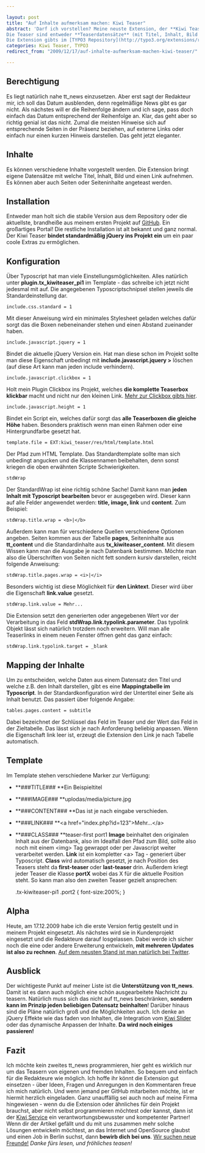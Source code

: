 ```yaml
---

layout: post
title: "Auf Inhalte aufmerksam machen: Kiwi Teaser"
abstract: 'Darf ich vorstellen? Meine neuste Extension, der **Kiwi Teaser**. Mit dessen Hilfe präsentiert man ganz einfach vorhandene Inhalte auf der einen Seite. Dazu legt man eine Teaseranzeige an und bestimmt wieviele Teaser sie anzeigen soll.
Die Teaser sind entweder **Teaserdatensätze** (mit Titel, Inhalt, Bild und Link), **ganze Seiten** oder einzelne **Inhaltselemente**. Fertig! Auf der Startseite kann der Redakteur jetzt ganz genau bestimmen, auf welche Inhalte die Benutzer aufmerksam gemacht werden sollen und in welcher Reihenfolge.
Die Extension gibts im [TYPO3 Repository](http://typo3.org/extensions/repository/view/kiwi_teaser/current/ "Kiwi Teaser im TYPO3 Repositorie") oder auf [GitHub](http://github.com/kiwi-service/Kiwi-Teasers "Kiwi Teaser auf GitHub") - live im Einsatz bisher auf unserer [Firmenpräsenz](http://www.kiwi-service.de "Kiwi Service").'
categories: Kiwi Teaser, TYPO3
redirect_from: "2009/12/17/auf-inhalte-aufmerksam-machen-kiwi-teaser/"

---
```


## Berechtigung
Es liegt natürlich nahe tt\_news einzusetzen. Aber erst sagt der Redakteur mir, ich soll das Datum ausblenden, denn regelmäßige News gibt es  gar nicht. Als nächstes will er die Reihenfolge ändern und ich sage, pass doch einfach das Datum entsprechend der Reihenfolge an. Klar, das geht aber so richtig genial ist das nicht.
Zumal die meisten Hinweise sich auf entsprechende Seiten in der Präsenz beziehen, auf externe Links oder einfach nur einen kurzen Hinweis darstellen. Das geht jetzt eleganter.

## Inhalte
Es können verschiedene Inhalte vorgestellt werden. Die Extension bringt eigene Datensätze mit welche Titel, Inhalt, Bild und einen Link aufnehmen. Es können aber auch Seiten oder Seiteninhalte angeteast werden.

## Installation
Entweder man holt sich die stabile Version aus dem Repository oder die aktuellste, brandheiße aus meinem ersten Projekt auf [GitHub](http://github.com/kiwi-service/Kiwi-Teasers "Kiwi Teaser auf GitHub"). Ein großartiges Portal!
Die restliche Installation ist alt bekannt und ganz normal. Der Kiwi Teaser **bindet standardmäßig jQuery ins Projekt ein** um ein paar coole Extras zu ermöglichen.

## Konfiguration
Über Typoscript hat man viele Einstellungsmöglichkeiten. Alles natürlich unter **plugin.tx\_kiwiteaser\_pi1** im Template - das schreibe ich jetzt nicht jedesmal mit auf. Die angegebenen Typoscriptschnipsel stellen jeweils die Standardeinstellung dar.

    include.css.standard = 1

Mit dieser Anweisung wird ein minimales Stylesheet geladen welches dafür sorgt das die Boxen nebeneinander stehen und einen Abstand zueinander haben.

    include.javascript.jquery = 1

Bindet die aktuelle jQuery Version ein. Hat man diese schon im Projekt sollte man diese Eigenschaft unbedingt mit **include.javascript.jquery \>** löschen (auf diese Art kann man jeden include verhindern).

    include.javascript.clickbox = 1

Holt mein Plugin Clickbox ins Projekt, welches **die komplette Teaserbox klickbar** macht und nicht nur den kleinen Link. [Mehr zur Clickbox gibts hier](http://www.interaktionsdesigner.de/2008/04/22/mein-jquery-plugin-clickbox/ "Clickbox").

    include.javascript.height = 1

Bindet ein Script ein, welches dafür sorgt das **alle Teaserboxen die gleiche Höhe** haben. Besonders praktisch wenn man einen Rahmen oder eine Hintergrundfarbe gesetzt hat.

    template.file = EXT:kiwi_teaser/res/html/template.html

Der Pfad zum HTML Template. Das Standardtemplate sollte man sich unbedingt angucken und die Klassennamen beibehalten, denn sonst kriegen die oben erwähnten Scripte Schwierigkeiten.

    stdWrap

Der StandardWrap ist eine richtig schöne Sache! Damit kann man **jeden Inhalt mit Typoscript bearbeiten** bevor er ausgegeben wird. Dieser kann auf alle Felder angewendet werden: **title, image, link** und **content**. Zum Beispiel:

    stdWrap.title.wrap = <b>|</b>

Außerdem kann man für verschiedene Quellen verschiedene Optionen angeben. Seiten kommen aus der Tabelle **pages**, Seiteninhalte aus **tt\_content** und die Standardinhalte aus **tx\_kiwiteaser\_content**. Mit diesem Wissen kann man die Ausgabe je nach Datenbank bestimmen. Möchte man also die Überschriften von Seiten nicht fett sondern kursiv darstellen, reicht folgende Anweisung:

    stdWrap.title.pages.wrap = <i>|</i>

Besonders wichtig ist diese Möglichkeit für **den Linktext**. Dieser wird über die Eigenschaft **link.value** gesetzt.

    stdWrap.link.value = Mehr...

Die Extension setzt den generierten oder angegebenen Wert vor der Verarbeitung in das Feld **stdWrap.link.typolink.parameter**. Das typolink Objekt lässt sich natürlich trotzdem noch erweitern. Will man alle Teaserlinks in einem neuen Fenster öffnen geht das ganz einfach:

    stdWrap.link.typolink.target = _blank

## Mapping der Inhalte
Um zu entscheiden, welche Daten aus einem Datensatz den Titel und welche z.B. den Inhalt darstellen, gibt es eine **Mappingtabelle im Typoscript**. In der Standardkonfiguration wird der Untertitel einer Seite als Inhalt benutzt. Das passiert über folgende Angabe:

    tables.pages.content = subtitle

Dabei bezeichnet der Schlüssel das Feld im Teaser und der Wert das Feld in der Zieltabelle. Das lässt sich je nach Anforderung beliebig anpassen. Wenn die Eigenschaft link leer ist, erzeugt die Extension den Link je nach Tabelle automatisch.

## Template
Im Template stehen verschiedene Marker zur Verfügung:

* **\#\#\#TITLE\#\#\# **Ein Beispieltitel
* **\#\#\#IMAGE\#\#\# **uplodas/media/picture.jpg
* **\#\#\#CONTENT\#\#\# **Das ist je nach eingabe verschieden.
* **\#\#\#LINK\#\#\# **<a href="index.php?id=123"\>Mehr...</a\>
* **\#\#\#CLASS\#\#\# **teaser-first port1
**Image** beinhaltet den originalen Inhalt aus der Datenbank, also im Idealfall den Pfad zum Bild, sollte also noch mit einem <img\> Tag gewrappt oder per Javascript weiter verarbeitet werden.
**Link** ist ein kompletter <a\> Tag - generiert über Typoscript.
**Class** wird automatisch gesetzt, je nach Position des Teasers steht da **first-teaser** oder **last-teaser** drin. Außerdem kriegt jeder Teaser die Klasse **portX** wobei das X für die aktuelle Position steht. So kann man also den zweiten Teaser gezielt ansprechen:

    .tx-kiwiteaser-pi1 .port2 {
        font-size:200%;
    }

## Alpha
Heute, am 17.12.2009 habe ich die erste Version fertig gestellt und in meinem Projekt eingesetzt. Als nächstes wird sie in Kundenprojekt eingesetzt und die Redakteure darauf losgelassen. Dabei werde ich sicher noch die eine oder andere Erweiterung entwickeln, **mit mehreren Updates ist also zu rechnen**. [Auf dem neusten Stand ist man natürlich bei Twitter](http://twitter.com/paul_lunow/ "Der Interaktionsdesigner auf Twitter").

## Ausblick
Der wichtigeste Punkt auf meiner Liste ist die **Unterstützung von tt\_news**. Damit ist es dann auch möglich eine schön ausgearbeitete Nachricht zu teasern. Natürlich muss sich das nicht auf tt\_news beschränken, **sondern kann im Prinzip jeden beliebigen Datensatz beinhalten**!
Darüber hinaus sind die Pläne natürlich groß und die Möglichkeiten auch. Ich denke an jQuery Effekte wie das faden von Inhalten, die Integration vom [Kiwi Slider](http://www.interaktionsdesigner.de/category/kiwi-slider/ "Der Kiwi Slider") oder das dynamische Anpassen der Inhalte.
**Da wird noch einiges passieren!**

## Fazit
Ich möchte kein zweites tt\_news programmieren, hier geht es wirklich nur um das Teasern von eigenen und fremden Inhalten. So bequem und einfach für die Redakteure wie möglich.
Ich hoffe ihr könnt die Extension gut einsetzen - über Ideen, Fragen und Anregungen in den Kommentaren freue ich mich natürlich. Und wenn jemand per GitHub mitarbeiten möchte, ist er hiermit herzlich eingeladen.
Ganz unauffällig sei auch noch auf meine Firma hingewiesen - wenn du die Extension oder ähnliches für dein Projekt brauchst, aber nicht selbst programmieren möchtest oder kannst, dann ist der [Kiwi Service](http://www.kiwi-service.de "Kiwi Service") ein verantwortungsbewusster und kompetenter Partner!
Wenn dir der Artikel gefällt und du mit uns zusammen mehr solche Lösungen entwickeln möchtest, an das Internet und OpenSource glaubst und einen Job in Berlin suchst, dann **bewirb dich bei uns**. [Wir suchen neue Freunde!](http://www.kiwi-service.de/jobs/ "Webentwickler gesucht in Berlin")
_Danke fürs lesen, und fröhliches teasen!_